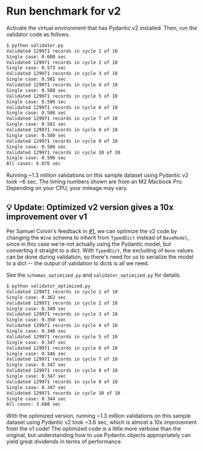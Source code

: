 # Run benchmark for v2

Activate the virtual environment that has Pydantic v2 installed. Then, run the validator code as follows.

```sh
$ python validator.py
Validated 129971 records in cycle 1 of 10
Single case: 0.600 sec
Validated 129971 records in cycle 2 of 10
Single case: 0.573 sec
Validated 129971 records in cycle 3 of 10
Single case: 0.581 sec
Validated 129971 records in cycle 4 of 10
Single case: 0.588 sec
Validated 129971 records in cycle 5 of 10
Single case: 0.586 sec
Validated 129971 records in cycle 6 of 10
Single case: 0.586 sec
Validated 129971 records in cycle 7 of 10
Single case: 0.581 sec
Validated 129971 records in cycle 8 of 10
Single case: 0.580 sec
Validated 129971 records in cycle 9 of 10
Single case: 0.586 sec
Validated 129971 records in cycle 10 of 10
Single case: 0.596 sec
All cases: 6.076 sec
```

Running ~1.3 million validations on this sample dataset using Pydantic v2 took ~6 sec. The timing numbers shown are from an M2 Macbook Pro. Depending on your CPU, your mileage may vary.

## 💡 Update: Optimized v2 version gives a 10x improvement over v1

Per Samuel Colvin's feedback in [#1](https://github.com/prrao87/pydantic-v2-test-drive/pull/1), we can optimize the v2 code by changing the `Wine` schema to inherit from `TypedDict` instead of `BaseModel`, since in this case we're not actually using the Pydantic model, but converting it straight to a dict. With `TypedDict`, the excluding of `None` values can be done during validation, so there's need for us to serialize the model to a dict -- the output of validation to dicts is all we need.

See the `schemas_optimized.py` and `validator_optimized.py` for details.


```sh
$ python validator_optimized.py
Validated 129971 records in cycle 1 of 10
Single case: 0.362 sec
Validated 129971 records in cycle 2 of 10
Single case: 0.349 sec
Validated 129971 records in cycle 3 of 10
Single case: 0.350 sec
Validated 129971 records in cycle 4 of 10
Single case: 0.346 sec
Validated 129971 records in cycle 5 of 10
Single case: 0.347 sec
Validated 129971 records in cycle 6 of 10
Single case: 0.346 sec
Validated 129971 records in cycle 7 of 10
Single case: 0.347 sec
Validated 129971 records in cycle 8 of 10
Single case: 0.347 sec
Validated 129971 records in cycle 9 of 10
Single case: 0.347 sec
Validated 129971 records in cycle 10 of 10
Single case: 0.344 sec
All cases: 3.688 sec
```

With the optimized version, running ~1.3 million validations on this sample dataset using Pydantic v2 took ~3.6 sec, which is almost a 10x improvement from the v1 code! The optimized code is a little more verbose than the original, but understanding how to use Pydantic objects appropriately can yield great dividends in terms of performance.
